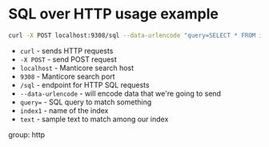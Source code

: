 # SQL over HTTP usage example

```bash
curl -X POST localhost:9308/sql --data-urlencode "query=SELECT * FROM index1 WHERE MATCH('text')"
```

- `curl` - sends HTTP requests
- `-X POST` - send POST request
- `localhost` - Manticore search host
- `9308` - Manticore search port
- `/sql` - endpoint for HTTP SQL requests
- `--data-urlencode` - will encode data that we're going to send
- `query=` - SQL query to match something
- `index1` - name of the index
- `text` - sample text to match among our index

group: http


